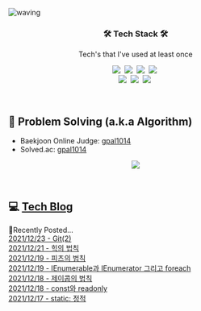 ![waving](https://capsule-render.vercel.app/api?type=waving&height=200&text=Hyemi%20Oh&fontAlign=80&fontAlignY=40&color=gradient)

<h3 align="center">🛠 Tech Stack 🛠</h3>

<p align="center">Tech's that I've used at least once</p>

<p align="center">
  <img src="https://img.shields.io/badge/C++-00599C?style=flat-square&logo=C%2B%2B&logoColor=white">&nbsp 
  <img src="https://img.shields.io/badge/-C%23-F89B00?logo=Csharp&logoColor=white">&nbsp
  <img src="https://img.shields.io/badge/-Unity-2E2627?logo=Unity&logoColor=white">&nbsp
  <img src="https://img.shields.io/badge/git-FF9900?logo=git&logoColor=white"/>&nbsp
  <br>
  <img src="https://img.shields.io/badge/css-1572B6?logo=css3&logoColor=white"/>&nbsp
  <img src="https://img.shields.io/badge/-HTML5-FF5733?logo=HTML5&logoColor=white">&nbsp
  <img src="https://img.shields.io/badge/-hugo-2FBB92?logo=hugo&logoColor=white">&nbsp
</p>

<br>

## 📃 Problem Solving (a.k.a Algorithm)

- Baekjoon Online Judge: [gpal1014](https://www.acmicpc.net/user/gpal1014)
- Solved.ac: [gpal1014](https://solved.ac/profile/gpal1014)

<p align="center">
  <a href="https://solved.ac/profile/gpal1014"><img src="https://github-readme-solvedac-hyp3rflow.vercel.app/api/?handle=gpal1014"></a><br>
</p>

<br>

## 💻 <a href="https://ohhyemi.github.io/"> Tech Blog </a>
📔Recently Posted...
<br>
[2021/12/23 - Git(2)](https://ohhyemi.github.io/posts/studying24_git2/) <br>
[2021/12/21 - 힉의 법칙](https://ohhyemi.github.io/posts/studying23_ux3/) <br>
[2021/12/19 - 피츠의 법칙](https://ohhyemi.github.io/posts/studying22_ux2/) <br>
[2021/12/19 - IEnumerable과 IEnumerator 그리고 foreach](https://ohhyemi.github.io/posts/studying21_ienumerator_ienumerable/) <br>
[2021/12/18 - 제이콥의 법칙](https://ohhyemi.github.io/posts/studying20_ux1/) <br>
[2021/12/18 - const와 readonly](https://ohhyemi.github.io/posts/studying19_const_readonly/) <br>
[2021/12/17 - static: 정적](https://ohhyemi.github.io/posts/studying18_static/) <br>
